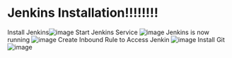 
# Jenkins Installation!!!!!!!!
Install Jenkins![image](https://user-images.githubusercontent.com/86614477/172049659-2bef61d8-e5ec-4c71-8a64-ace3fea91a3e.png)
Start Jenkins Service
![image](https://user-images.githubusercontent.com/86614477/172049687-05c3350a-1977-4589-a949-a4a0841f7e7c.png)
Jenkins is now running 
![image](https://user-images.githubusercontent.com/86614477/172049717-5657c04f-b443-4a93-80a1-9abd45b129ad.png)
Create Inbound Rule to Access Jenkin
![image](https://user-images.githubusercontent.com/86614477/172049771-c4adeef1-6da7-46c2-9e53-f543230bc2e8.png)
Install Git 
![image](https://user-images.githubusercontent.com/86614477/172049624-ddcf5420-20d6-4c62-9357-53af5e9daa70.png)
